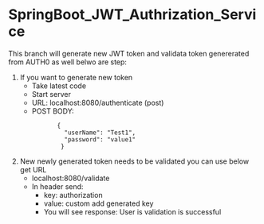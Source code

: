 # SpringBoot_JWT_Authrization_Service

This branch will generate new JWT token and validata token genererated from AUTH0 as well belwo are step:

1. If you want to generate new token
   - Take latest code
   - Start server
   - URL: localhost:8080/authenticate (post)
   - POST BODY:
     ```
            {
              "userName": "Test1",
              "password": "value1"
             }
 2. New newly generated token needs to be validated you can use below get URL
    - localhost:8080/validate
    - In header send: 
      - key: authorization
      - value: custom add generated key
      - You will see response: User is validation is successful

